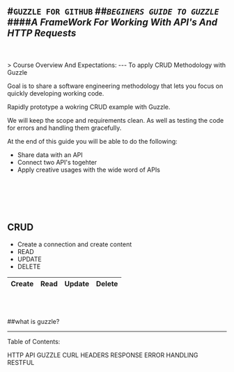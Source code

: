 #`GUZZLE FOR GITHUB`
##*`BEGINERS GUIDE TO GUZZLE`*
</br>
####*A FrameWork For Working With API's And HTTP Requests*
---

</br>
</br>
> Course Overview And Expectations:
---
	To apply CRUD Methodology with Guzzle

Goal is to share a software engineering methodology that 
lets you focus on quickly developing working code.

Rapidly prototype a wokring CRUD example with Guzzle.

We will keep the scope and requirements clean.
As well as testing the code for errors and handling them gracefully.

At the end of this guide you will be able to do the following:

- Share data with an API
- Connect two API's togehter
- Apply creative usages with the wide word of APIs



 




</br>
</br>
</br>
</br>




CRUD
--- 
- Create a connection and create content 
- READ
- UPDATE
- DELETE

Create | Read | Update | Delete
--- | --- | --- | ---








</br>
</br>


##what is guzzle?




---











Table of Contents:

HTTP
API
GUZZLE
CURL
HEADERS
RESPONSE
ERROR HANDLING
RESTFUL



